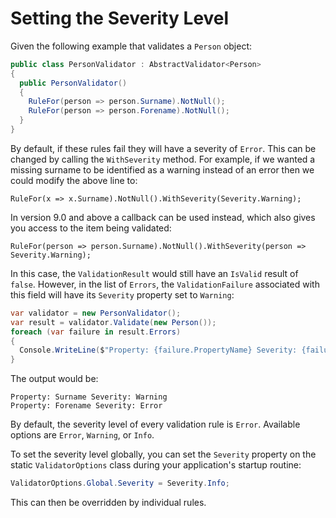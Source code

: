 # Setting the Severity Level

Given the following example that validates a `Person` object:

```csharp
public class PersonValidator : AbstractValidator<Person>
{
  public PersonValidator()
  {
    RuleFor(person => person.Surname).NotNull();
    RuleFor(person => person.Forename).NotNull();
  }
}
```

By default, if these rules fail they will have a severity of `Error`. This can be changed by calling the `WithSeverity` method. For example, if we wanted a missing surname to be identified as a warning instead of an error then we could modify the above line to:

```
RuleFor(x => x.Surname).NotNull().WithSeverity(Severity.Warning);
```

In version 9.0 and above a callback can be used instead, which also gives you access to the item being validated:

```
RuleFor(person => person.Surname).NotNull().WithSeverity(person => Severity.Warning);
```

In this case, the `ValidationResult` would still have an `IsValid` result of `false`. However, in the list of `Errors`, the `ValidationFailure` associated with this field will have its `Severity` property set to `Warning`:

```csharp
var validator = new PersonValidator();
var result = validator.Validate(new Person());
foreach (var failure in result.Errors) 
{
  Console.WriteLine($"Property: {failure.PropertyName} Severity: {failure.Severity}");
}
```

The output would be:

```
Property: Surname Severity: Warning
Property: Forename Severity: Error
```

By default, the severity level of every validation rule is `Error`. Available options are `Error`, `Warning`, or `Info`.

To set the severity level globally, you can set the `Severity` property on the static `ValidatorOptions` class during your application's startup routine:

```csharp
ValidatorOptions.Global.Severity = Severity.Info;
```

This can then be overridden by individual rules.